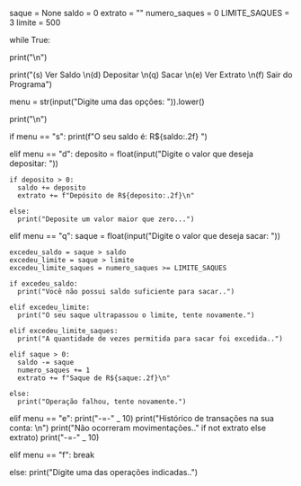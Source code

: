 saque = None
saldo = 0
extrato = ""
numero_saques = 0
LIMITE_SAQUES = 3
limite = 500

while True:

print("\n")

print("(s) Ver Saldo \n(d) Depositar \n(q) Sacar \n(e) Ver Extrato \n(f) Sair do Programa")

menu = str(input("Digite uma das opções: ")).lower()

print("\n")

if menu == "s":
print(f"O seu saldo é: R${saldo:.2f} ")

elif menu == "d":
deposito = float(input("Digite o valor que deseja depositar: "))

    if deposito > 0:
      saldo += deposito
      extrato += f"Depósito de R${deposito:.2f}\n"

    else:
      print("Deposite um valor maior que zero...")

elif menu == "q":
saque = float(input("Digite o valor que deseja sacar: "))

    excedeu_saldo = saque > saldo
    excedeu_limite = saque > limite
    excedeu_limite_saques = numero_saques >= LIMITE_SAQUES

    if excedeu_saldo:
      print("Você não possui saldo suficiente para sacar..")

    elif excedeu_limite:
      print("O seu saque ultrapassou o limite, tente novamente.")

    elif excedeu_limite_saques:
      print("A quantidade de vezes permitida para sacar foi excedida..")

    elif saque > 0:
      saldo -= saque
      numero_saques += 1
      extrato += f"Saque de R${saque:.2f}\n"

    else:
      print("Operação falhou, tente novamente.")

elif menu == "e":
print("-=-" _ 10)
print("Histórico de transações na sua conta: \n")
print("Não ocorreram movimentações.." if not extrato else extrato)
print("-=-" _ 10)

elif menu == "f":
break

else:
print("Digite uma das operações indicadas..")
